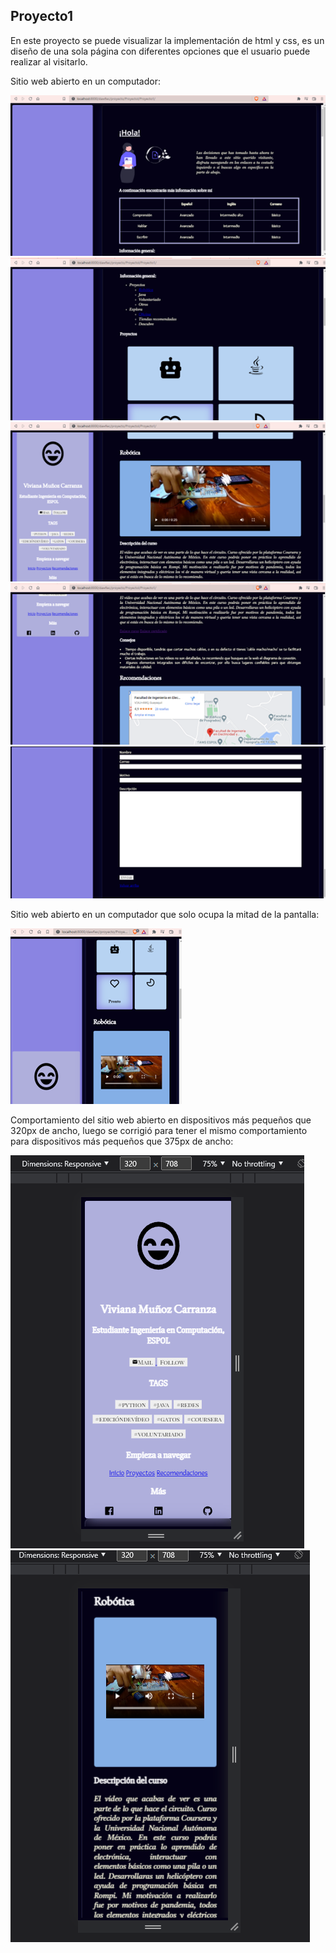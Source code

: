 ## Proyecto1  

En este proyecto se puede visualizar la implementación de html y css, es un diseño de una sola página con diferentes opciones que el usuario puede realizar al visitarlo.  



Sitio web abierto en un computador:  

![Image text](https://github.com/ivi-bot/ProyectoI/blob/main/Proyecto1/readmeassets/Imagen1WS.png) 
![Image text](https://github.com/ivi-bot/ProyectoI/blob/main/Proyecto1/readmeassets/Imagen2WS.png)
![Image text](https://github.com/ivi-bot/ProyectoI/blob/main/Proyecto1/readmeassets/Imagen3ws.png)
![Image text](https://github.com/ivi-bot/ProyectoI/blob/main/Proyecto1/readmeassets/Imagen4WS.png)
![Image text](https://github.com/ivi-bot/ProyectoI/blob/main/Proyecto1/readmeassets/Imagen6WS.png)  

Sitio web abierto en un computador que solo ocupa la mitad de la pantalla:  

![Image text](https://github.com/ivi-bot/ProyectoI/blob/main/Proyecto1/readmeassets/Imagen1MWS.png)  


Comportamiento del sitio web abierto en dispositivos más pequeños que 320px de ancho, luego se corrigió para tener el mismo comportamiento para dispositivos más pequeños que 375px de ancho:  

![Image text](https://github.com/ivi-bot/ProyectoI/blob/main/Proyecto1/readmeassets/Imagen1M.png)
![Image text](https://github.com/ivi-bot/ProyectoI/blob/main/Proyecto1/readmeassets/Imagen2M.png)
